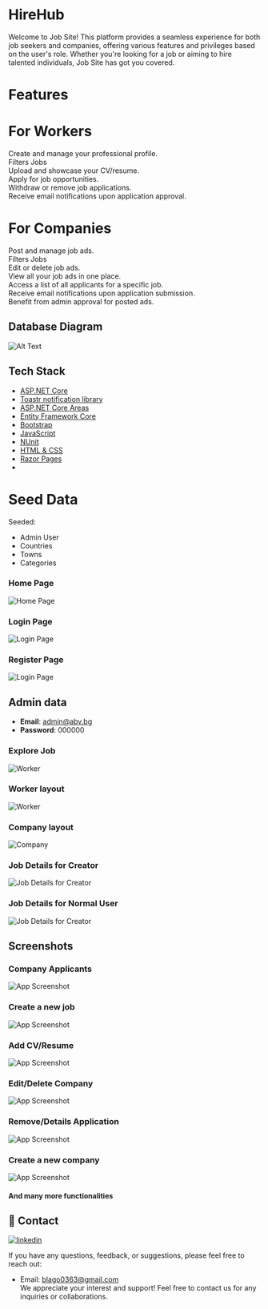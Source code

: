 # HireHub

Welcome to Job Site! This platform provides a seamless experience for both job seekers and companies, offering various features and privileges based on the user's role. Whether you're looking for a job or aiming to hire talented individuals, Job Site has got you covered.


# Features
# For Workers
Create and manage your professional profile.\
Filters Jobs\
Upload and showcase your CV/resume.\
Apply for job opportunities.\
Withdraw or remove job applications.\
Receive email notifications upon application approval.
# For Companies
Post and manage job ads.\
Filters Jobs\
Edit or delete job ads.\
View all your job ads in one place.\
Access a list of all applicants for a specific job.\
Receive email notifications upon application submission.\
Benefit from admin approval for posted ads.
## Database Diagram
![Alt Text](https://scontent.fsof8-1.fna.fbcdn.net/v/t1.15752-9/358765522_590504546605430_4132928912670426137_n.png?_nc_cat=101&cb=99be929b-59f725be&ccb=1-7&_nc_sid=ae9488&_nc_ohc=nalCKgGAGegAX95Fdcw&_nc_ht=scontent.fsof8-1.fna&oh=03_AdRAS2II2VEINA_Zr5WFl4ueR3e3QIvhzvEFa3FRQIpXYA&oe=64D9F3E7)
## Tech Stack
- [ASP.NET Core](https://example.com/aspnetcore-icon.png)
- [Toastr notification library](https://camo.githubusercontent.com/b162f25a90b082360cb0497a6f93effc06499a6c531109af06d4a126489a41c1/687474703a2f2f646f63732e6c6172616c6162732e756b2f746f61737465722f696d616765732f746f61737465725f6c6f676f5f746578742e706e67)
- [ASP.NET Core Areas](https://example.com/aspnetcoreareas-icon.png)
- [Entity Framework Core](https://example.com/entityframework-icon.png) 
- [Bootstrap](https://example.com/bootstrap-icon.png) 
- [JavaScript](https://example.com/javascript-icon.png)
- [NUnit](https://example.com/nunit-icon.png)
- [HTML & CSS](https://example.com/htmlcss-icon.png)
- [Razor Pages](https://example.com/razorpages-icon.png)
- 
# Seed Data
Seeded:
- Admin User
- Countries
- Towns
- Categories

### Home Page
![Home Page](https://scontent.fsof8-1.fna.fbcdn.net/v/t1.15752-9/357293018_298094745923578_8427623354194953218_n.png?_nc_cat=111&cb=99be929b-59f725be&ccb=1-7&_nc_sid=ae9488&_nc_ohc=2piHNx51w2UAX_v61Or&_nc_ht=scontent.fsof8-1.fna&oh=03_AdQ2CXssa5iOrQSvM6UevPyINcjHYV9lU81emQ7BqzNCsw&oe=64DA10B9)

### Login Page
![Login Page](https://scontent.fsof8-1.fna.fbcdn.net/v/t1.15752-9/357324419_223964717263079_7700899985578945660_n.png?_nc_cat=111&cb=99be929b-59f725be&ccb=1-7&_nc_sid=ae9488&_nc_ohc=FQ68qENlhnIAX-igLbR&_nc_ht=scontent.fsof8-1.fna&oh=03_AdT2n0PXWpB2Ypx305UCwsUAWKYP8JijvCnvdo4D33kS1w&oe=64D9F614)
### Register Page
![Login Page](https://scontent.fsof8-1.fna.fbcdn.net/v/t1.15752-9/361636916_219813877214618_313703334589938659_n.png?_nc_cat=103&cb=99be929b-59f725be&ccb=1-7&_nc_sid=ae9488&_nc_ohc=_5L9PLy0I9YAX_-qiBq&_nc_ht=scontent.fsof8-1.fna&oh=03_AdQ09gzoD_Leoh2NlpbQ67rVNMupzmuaXjGMRMAk_4HkhQ&oe=64DBB36B)
## Admin data

- **Email**: admin@abv.bg
- **Password**: 000000

### Explore Job
![Worker](https://scontent.fsof8-1.fna.fbcdn.net/v/t1.15752-9/361639103_1403554086873169_3581319887143617506_n.png?_nc_cat=107&cb=99be929b-59f725be&ccb=1-7&_nc_sid=ae9488&_nc_ohc=vxIt-v0m6xAAX8tYp1d&_nc_ht=scontent.fsof8-1.fna&oh=03_AdRnvrBs02_QSwjgS4FwljUgGsT6iUdrmqfW7x3sPmfFJA&oe=64DBAD5D)

### Worker layout
![Worker](https://scontent.fsof8-1.fna.fbcdn.net/v/t1.15752-9/355806605_838552104296242_1773261763228409165_n.png?_nc_cat=107&cb=99be929b-59f725be&ccb=1-7&_nc_sid=ae9488&_nc_ohc=NTe8tb6TPq8AX_Wt-bX&_nc_ht=scontent.fsof8-1.fna&oh=03_AdQgJJcTDO-4opkoyZZpqnLtJNQ-c6jn9nrOghXhkTN7OQ&oe=64DA03F0)

### Company layout
![Company](https://scontent.fsof8-1.fna.fbcdn.net/v/t1.15752-9/356664091_112920521867731_7018933053497713634_n.png?_nc_cat=109&cb=99be929b-59f725be&ccb=1-7&_nc_sid=ae9488&_nc_ohc=KXQ2X8YXxiQAX_K319V&_nc_oc=AQklcXJcauddrI0l_8ltcLc8vpglOhYiOpFrb2JtBIGX3ybxYH6cvdqZphklhfoGAe4&_nc_ht=scontent.fsof8-1.fna&oh=03_AdSchGWupYP5NTvuLcFGXFpUfZxrJLnjXYqwiZHEHpSQMA&oe=64D9E676)


### Job Details for Creator
![Job Details for Creator](https://scontent.fsof8-1.fna.fbcdn.net/v/t1.15752-9/361629816_558680982971569_1139903381792368790_n.png?_nc_cat=108&cb=99be929b-59f725be&ccb=1-7&_nc_sid=ae9488&_nc_ohc=wkRoxYk5JFMAX94LhzJ&_nc_ht=scontent.fsof8-1.fna&oh=03_AdS68sfb7ddf6uVtJ5KIh5Ta22RLKK61hwxdBroqwwHsUg&oe=64DB9DA8)

### Job Details for Normal User
![Job Details for Creator](https://scontent.fsof8-1.fna.fbcdn.net/v/t1.15752-9/361649391_666775648803416_4326551464502486504_n.png?_nc_cat=101&cb=99be929b-59f725be&ccb=1-7&_nc_sid=ae9488&_nc_ohc=Js8HuCitt5QAX9Z4zvM&_nc_ht=scontent.fsof8-1.fna&oh=03_AdRcnYa4dRZpPf7_ZVuJiRrJQHo0KvsIeML4nuwoCz7WBA&oe=64DBB14F)

## Screenshots

### Company Applicants
![App Screenshot](https://scontent.fsof8-1.fna.fbcdn.net/v/t1.15752-9/361635954_1027190975105376_456193018147907760_n.png?_nc_cat=108&cb=99be929b-59f725be&ccb=1-7&_nc_sid=ae9488&_nc_ohc=ZFDAl3r6pAwAX9nN9OF&_nc_ht=scontent.fsof8-1.fna&oh=03_AdTpsybFw6O3ASXy8tjowR-Ztx43nggaUwn9Xprx-tsmCw&oe=64DBA3BE)

### Create a new job
![App Screenshot](https://scontent.fsof8-1.fna.fbcdn.net/v/t1.15752-9/357329660_809307730827316_2395658215022241682_n.png?_nc_cat=106&cb=99be929b-59f725be&ccb=1-7&_nc_sid=ae9488&_nc_ohc=l2nT9PNIqHMAX9y9ahs&_nc_ht=scontent.fsof8-1.fna&oh=03_AdRC0TzDn6unI8PvsUdkww1jNOh0q3KtTY76s82tQ5Y1xw&oe=64D9EC8E)

### Add CV/Resume
![App Screenshot](https://scontent.fsof8-1.fna.fbcdn.net/v/t1.15752-9/356961764_606010604978866_2810141464656247333_n.png?_nc_cat=100&cb=99be929b-59f725be&ccb=1-7&_nc_sid=ae9488&_nc_ohc=c5CoE7ML0p0AX9Qtqlu&_nc_ht=scontent.fsof8-1.fna&oh=03_AdTRPbqO6P4lWr6m2a4zM6LXAWzE9QAc5jChx61IPSCzag&oe=64D9F944)


### Edit/Delete Company
![App Screenshot](https://scontent.fsof8-1.fna.fbcdn.net/v/t1.15752-9/361673622_304546052139135_310601495821948231_n.png?_nc_cat=100&cb=99be929b-59f725be&ccb=1-7&_nc_sid=ae9488&_nc_ohc=LYVDyD_dm8wAX_fvFBJ&_nc_ht=scontent.fsof8-1.fna&oh=03_AdTFDLQDmhFaMZchdzmb5gyViiQDbJxUBMUmUa3izyO_GA&oe=64DB9728)

### Remove/Details Application
![App Screenshot](https://scontent.fsof8-1.fna.fbcdn.net/v/t1.15752-9/360047787_300652622337388_4115715283938387341_n.png?_nc_cat=111&cb=99be929b-59f725be&ccb=1-7&_nc_sid=ae9488&_nc_ohc=TP8W9wXiIrsAX9q5OWD&_nc_ht=scontent.fsof8-1.fna&oh=03_AdS1uAwZzeyLJj_A_PyEa5jHMTyajWNEnc-3EYnULz29uA&oe=64DBB602)

### Create a new company
![App Screenshot](https://scontent.fsof8-1.fna.fbcdn.net/v/t1.15752-9/361635969_598068465788433_1612953888797881399_n.png?_nc_cat=109&cb=99be929b-59f725be&ccb=1-7&_nc_sid=ae9488&_nc_ohc=Ws9swJkLVncAX-hCSNV&_nc_ht=scontent.fsof8-1.fna&oh=03_AdSfyi856BAb40aWR7eyK2Zon1mJbZiQKIXvblQtlyledQ&oe=64DBB427)

#### And many more functionalities


## 🔗 Contact
[![linkedin](https://img.shields.io/badge/linkedin-0A66C2?style=for-the-badge&logo=linkedin&logoColor=white)](https://www.linkedin.com/in/blagovest-damyanov-88b3b8237/)

If you have any questions, feedback, or suggestions, please feel free to reach out:

- Email: blago0363@gmail.com\
We appreciate your interest and support! Feel free to contact us for any inquiries or collaborations.
